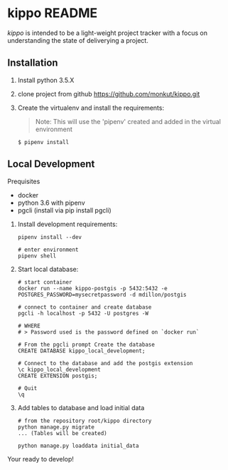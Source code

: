# kippo README

*kippo* is intended to be a light-weight project tracker with a focus on understanding the state of deliverying a project.


## Installation

1. Install python 3.5.X

2. clone project from github
    https://github.com/monkut/kippo.git

3. Create the virtualenv and install the requirements:

    > Note:
    > This will use the 'pipenv' created and added in the virtual environment

    ```
    $ pipenv install
    ```

## Local Development

Prequisites

- docker
- python 3.6 with pipenv
- pgcli (install via pip install pgcli)

1. Install development requirements:

    ```
    pipenv install --dev

    # enter environment
    pipenv shell
    ```

2. Start local database:
    ```
    # start container
    docker run --name kippo-postgis -p 5432:5432 -e POSTGRES_PASSWORD=mysecretpassword -d mdillon/postgis
    
    # connect to container and create database 
    pgcli -h localhost -p 5432 -U postgres -W
    
    # WHERE 
    # > Password used is the password defined on `docker run`
 
    # From the pgcli prompt Create the database
    CREATE DATABASE kippo_local_development;
    
    # Connect to the database and add the postgis extension
    \c kippo_local_development
    CREATE EXTENSION postgis;
    
    # Quit 
    \q 
    ```

3. Add tables to database and load initial data
    ```
    # from the repository root/kippo directory 
    python manage.py migrate
    ... (Tables will be created)
    
    python manage.py loaddata initial_data
    ```
    
    
Your ready to develop!
    